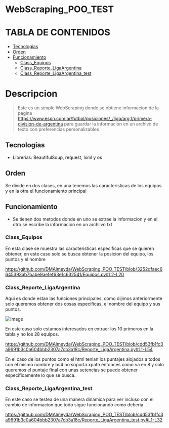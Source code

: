 # WebScraping_POO_TEST
# TABLA DE CONTENIDOS
- [Tecnologias](#tecnologias)
- [Orden](#orden)
- [Funcionamiento](#funcionamiento)
  * [Class_Equipos](#class_equipos)
  * [Class_Reporte_LigaArgentina](#class_reporte_ligaArgentina)
  * [Class_Reporte_LigaArgentina_test](#class_reporte_ligaArgentina_test)
  
    
   
 


# Descripcion

> Este es un simple WebScraping donde se obtiene informacion de la pagina https://www.espn.com.ar/futbol/posiciones/_/liga/arg.1/primera-division-de-argentina para guardar la informacion en un archivo de texto con preferencias personalizables

<!-- toc -->

## Tecnologias
* Librerias: BeautifulSoup, request, lxml y os

## Orden

Se divide en dos clases, en una tenemos las caracteristicas de los equipos y en la otra el funcionamiento principal


## Funcionamiento

* Se tienen dos metodos donde en uno se extrae la informacion y en el otro se escribe la informacion en un archiivo txt

### Class_Equipos

En esta clase se muestra las caracteristicas especificas que se quieren obtener, en este caso solo se busca obtener la posicion del equipo, los puntos y el nombre 

https://github.com/DMAlmeyda/WebScraping_POO_TEST/blob/3252dfaec6645393ab7babe9aefef63e1c632541/Equipos.py#L2-L20

### Class_Reporte_LigaArgentina

Aqui es donde estan las funciones principales, como dijimos anteriormente solo queremos obtener dos cosas especificas, el nombre del equipo y sus puntos.

![image](https://user-images.githubusercontent.com/108648799/208282414-631caebd-613f-47bb-9704-41a35f6fecbf.png)

En este caso solo estamos interesados en extraer los 10 primeros en la tabla y no los 28 equipos.

https://github.com/DMAlmeyda/WebScraping_POO_TEST/blob/cdd53fb1fc3a9691b3c0a604bbb2307a7cb3a18c/Reporte_LigaArgentina.py#L1-L54

En el caso de los puntos como el html tenian los puntajes alojados a todos con el mismo nombre y bs4 no soporta xpath entonces como va en 8 y solo queremos el puntaje final con unas setencias se puede obtener especificamente lo que se busca.

### Class_Reporte_LigaArgentina_test

En este caso se testea de una manera dinamica para ver incluso con el cambio de informacion que todo sigue funcionando como deberia 

https://github.com/DMAlmeyda/WebScraping_POO_TEST/blob/cdd53fb1fc3a9691b3c0a604bbb2307a7cb3a18c/Reporte_LigaArgentina_test.py#L1-L32








